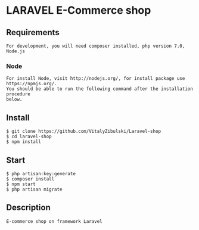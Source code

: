 # LARAVEL E-Commerce shop

## Requirements

    For development, you will need composer installed, php version 7.0, Node.js

### Node

    For install Node, visit http://nodejs.org/, for install package use https://npmjs.org/.
    You should be able to run the following command after the installation procedure
    below.

## Install

    $ git clone https://github.com/VitalyZibulski/Laravel-shop
    $ cd laravel-shop
    $ npm install

## Start
    
    $ php artisan:key:generate
    $ composer install
    $ npm start
    $ php artisan migrate

## Description
    
    E-commerce shop on framework Laravel

